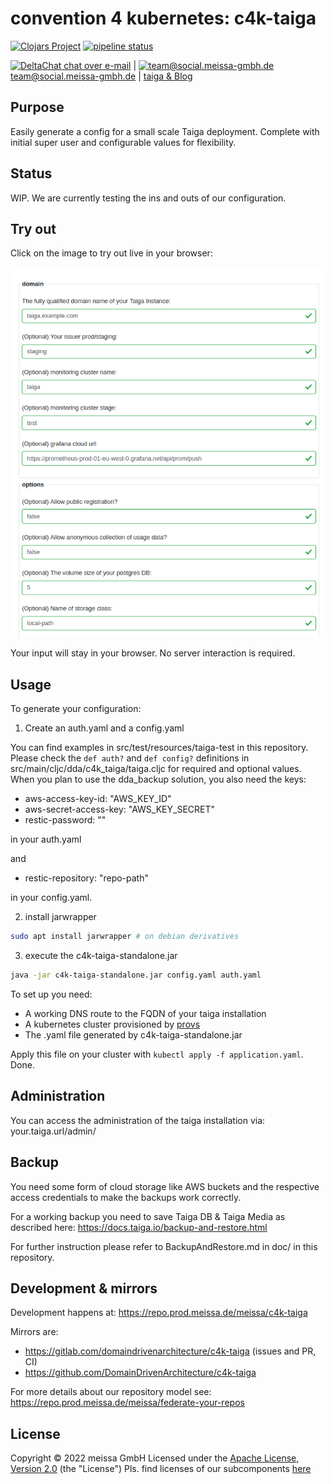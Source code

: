# convention 4 kubernetes: c4k-taiga

[![Clojars Project](https://img.shields.io/clojars/v/org.domaindrivenarchitecture/c4k-taiga.svg)](https://clojars.org/org.domaindrivenarchitecture/c4k-taiga) [![pipeline status](https://gitlab.com/domaindrivenarchitecture/c4k-taiga/badges/master/pipeline.svg)](https://gitlab.com/domaindrivenarchitecture/c4k-taiga/-/commits/main) 

[<img src="https://domaindrivenarchitecture.org/img/delta-chat.svg" width=20 alt="DeltaChat"> chat over e-mail](mailto:buero@meissa-gmbh.de?subject=community-chat) | [<img src="https://meissa-gmbh.de/img/community/Mastodon_Logotype.svg" width=20 alt="team@social.meissa-gmbh.de"> team@social.meissa-gmbh.de](https://social.meissa-gmbh.de/@team) | [taiga & Blog](https://domaindrivenarchitecture.org)

## Purpose

Easily generate a config for a small scale Taiga deployment. Complete with initial super user and configurable values for flexibility.

## Status

WIP. We are currently testing the ins and outs of our configuration.

## Try out

Click on the image to try out live in your browser:

[![Try it out](doc/tryItOut.png "Try out yourself")](https://domaindrivenarchitecture.org/pages/dda-provision/c4k-taiga/)

Your input will stay in your browser. No server interaction is required.

## Usage

To generate your configuration:

1. Create an auth.yaml and a config.yaml

You can find examples in src/test/resources/taiga-test in this repository.
Please check the ```def auth?``` and ```def config?``` definitions in src/main/cljc/dda/c4k_taiga/taiga.cljc
for required and optional values. When you plan to use the dda_backup solution, you also need the keys:

- aws-access-key-id: "AWS_KEY_ID"
- aws-secret-access-key: "AWS_KEY_SECRET"
- restic-password: ""

in your auth.yaml

and

- restic-repository: "repo-path"

in your config.yaml.

2. install jarwrapper

```bash
sudo apt install jarwrapper # on debian derivatives
```

3. execute the c4k-taiga-standalone.jar

```bash
java -jar c4k-taiga-standalone.jar config.yaml auth.yaml
```

To set up you need:

* A working DNS route to the FQDN of your taiga installation
* A kubernetes cluster provisioned by [provs]
* The .yaml file generated by c4k-taiga-standalone.jar

Apply this file on your cluster with `kubectl apply -f application.yaml`.  
Done.

## Administration

You can access the administration of the taiga installation via: your.taiga.url/admin/

## Backup

You need some form of cloud storage like AWS buckets and the respective access credentials
to make the backups work correctly.

For a working backup you need to save Taiga DB & Taiga Media as described here:
https://docs.taiga.io/backup-and-restore.html

For further instruction please refer to BackupAndRestore.md in doc/ in this repository.

## Development & mirrors

Development happens at: https://repo.prod.meissa.de/meissa/c4k-taiga

Mirrors are:

* https://gitlab.com/domaindrivenarchitecture/c4k-taiga (issues and PR, CI)
* https://github.com/DomainDrivenArchitecture/c4k-taiga

For more details about our repository model see: https://repo.prod.meissa.de/meissa/federate-your-repos

## License

Copyright © 2022 meissa GmbH
Licensed under the [Apache License, Version 2.0](LICENSE) (the "License")
Pls. find licenses of our subcomponents [here](doc/SUBCOMPONENT_LICENSE)

[provs]: https://gitlab.com/domaindrivenarchitecture/provs/
